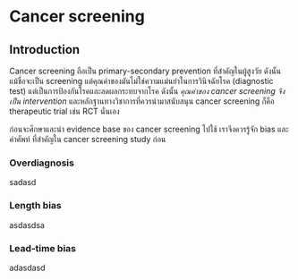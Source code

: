 # Cancer screening
## Introduction
Cancer screening ถือเป็น primary-secondary prevention ที่สำคัญในผู้สูงวัย ดังนั้น แม้ชื่อจะเป็น screening แต่คุณค่าของมันไม่ใช่ความแม่นยำในการวินิจฉัยโรค (diagnostic test) แต่เป็นการป้องกันโรคและลดผลกระทบจากโรค ดังนั้น _คุณค่าของ cancer screening จึงเป็น intervention_ และหลักฐานทางวิชาการที่ควรนำมาสนับสนุน cancer screening ก็คือ therapeutic trial เช่น RCT นั่นเอง

ก่อนจะศึกษาและนำ evidence base ของ cancer screening ไปใช้ เราจึงควรรู้จัก bias และคำศัพท์ ที่สำคัญใน cancer screening study ก่อน
### Overdiagnosis
sadasd
### Length bias
asdasdsa
### Lead-time bias
adasdasd
